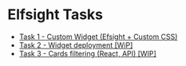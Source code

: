 # Elfsight Tasks

- [Task 1 - Custom Widget (Efsight + Custom CSS)](./task1.md)
- [Task 2 - Widget deployment [WiP]](./)
- [Task 3 - Cards filtering (React, API) [WIP]](./)
